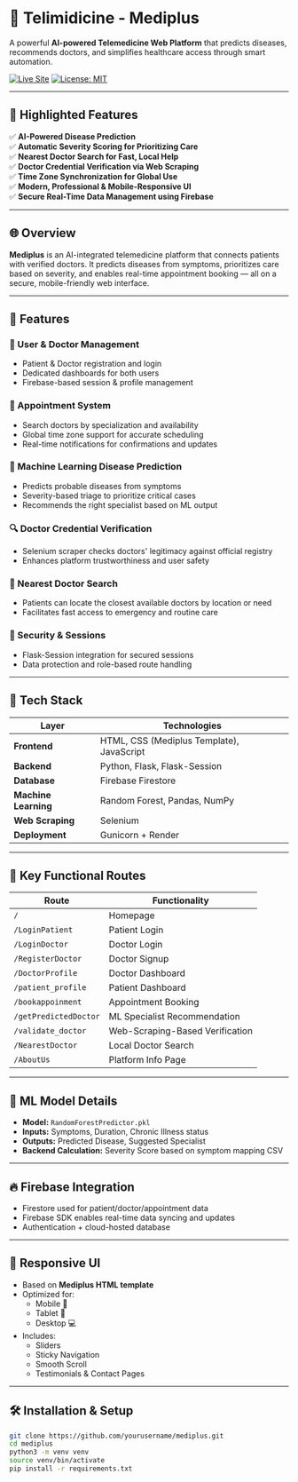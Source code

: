 # 🏥 Telimidicine - Mediplus

A powerful **AI-powered Telemedicine Web Platform** that predicts diseases, recommends doctors, and simplifies healthcare access through smart automation.

[![Live Site](https://img.shields.io/badge/Live-Demo-green?style=for-the-badge)](https://mediplus-1-h3zu.onrender.com)
[![License: MIT](https://img.shields.io/badge/License-MIT-blue.svg)](LICENSE)

---

## 🌟 Highlighted Features

✅ **AI-Powered Disease Prediction**  
✅ **Automatic Severity Scoring for Prioritizing Care**  
✅ **Nearest Doctor Search for Fast, Local Help**  
✅ **Doctor Credential Verification via Web Scraping**  
✅ **Time Zone Synchronization for Global Use**  
✅ **Modern, Professional & Mobile-Responsive UI**  
✅ **Secure Real-Time Data Management using Firebase**

---

## 🌐 Overview

**Mediplus** is an AI-integrated telemedicine platform that connects patients with verified doctors. It predicts diseases from symptoms, prioritizes care based on severity, and enables real-time appointment booking — all on a secure, mobile-friendly web interface.

---

## 🚀 Features

### 👤 User & Doctor Management
- Patient & Doctor registration and login
- Dedicated dashboards for both users
- Firebase-based session & profile management

### 📅 Appointment System
- Search doctors by specialization and availability
- Global time zone support for accurate scheduling
- Real-time notifications for confirmations and updates

### 🧠 Machine Learning Disease Prediction
- Predicts probable diseases from symptoms
- Severity-based triage to prioritize critical cases
- Recommends the right specialist based on ML output

### 🔍 Doctor Credential Verification
- Selenium scraper checks doctors' legitimacy against official registry
- Enhances platform trustworthiness and user safety

### 📍 Nearest Doctor Search
- Patients can locate the closest available doctors by location or need
- Facilitates fast access to emergency and routine care

### 🔐 Security & Sessions
- Flask-Session integration for secured sessions
- Data protection and role-based route handling

---

## 🧰 Tech Stack

| Layer        | Technologies |
|--------------|--------------|
| **Frontend** | HTML, CSS (Mediplus Template), JavaScript |
| **Backend**  | Python, Flask, Flask-Session |
| **Database** | Firebase Firestore |
| **Machine Learning** | Random Forest, Pandas, NumPy |
| **Web Scraping** | Selenium |
| **Deployment** | Gunicorn + Render |

---

## 🔄 Key Functional Routes

| Route | Functionality |
|-------|----------------|
| `/` | Homepage |
| `/LoginPatient` | Patient Login |
| `/LoginDoctor` | Doctor Login |
| `/RegisterDoctor` | Doctor Signup |
| `/DoctorProfile` | Doctor Dashboard |
| `/patient_profile` | Patient Dashboard |
| `/bookappoinment` | Appointment Booking |
| `/getPredictedDoctor` | ML Specialist Recommendation |
| `/validate_doctor` | Web-Scraping-Based Verification |
| `/NearestDoctor` | Local Doctor Search |
| `/AboutUs` | Platform Info Page |

---

## 🤖 ML Model Details

- **Model:** `RandomForestPredictor.pkl`
- **Inputs:** Symptoms, Duration, Chronic Illness status
- **Outputs:** Predicted Disease, Suggested Specialist
- **Backend Calculation:** Severity Score based on symptom mapping CSV

---

## 🔥 Firebase Integration

- Firestore used for patient/doctor/appointment data
- Firebase SDK enables real-time data syncing and updates
- Authentication + cloud-hosted database

---

## 📱 Responsive UI

- Based on **Mediplus HTML template**
- Optimized for:
  - Mobile 📱
  - Tablet 📲
  - Desktop 💻
- Includes:
  - Sliders
  - Sticky Navigation
  - Smooth Scroll
  - Testimonials & Contact Pages

---

## 🛠️ Installation & Setup

```bash
git clone https://github.com/yourusername/mediplus.git
cd mediplus
python3 -m venv venv
source venv/bin/activate
pip install -r requirements.txt
